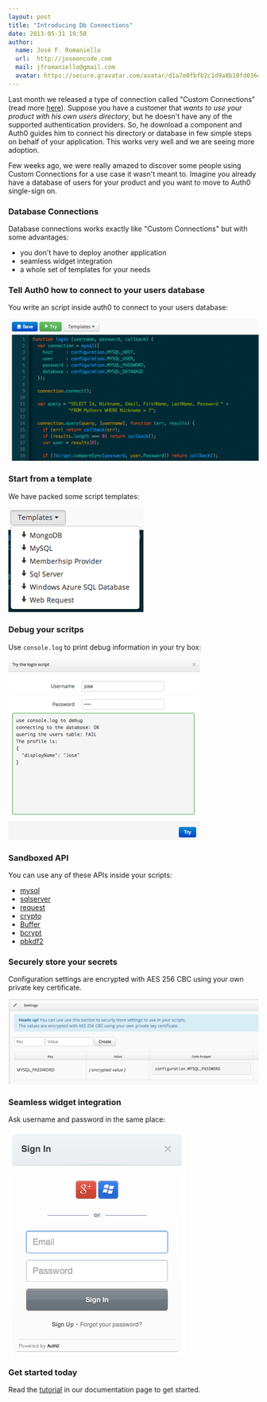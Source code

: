 ```yaml
---
layout: post
title: "Introducing Db Connections"
date: 2013-05-31 19:50
author: 
  name: José F. Romaniello
  url:  http://joseoncode.com
  mail: jfromaniello@gmail.com
  avatar: https://secure.gravatar.com/avatar/d1a7e0fbfb2c1d9a8b10fd03648da78f.png
---
```


Last month we released a type of connection called "Custom Connections" (read more [here](http://blog.auth0.com/2013/04/16/Custom-Authentication-With-Auth0/)). Suppose you have a customer that _wants to use your product with his own users directory_, but he doesn't have any of the supported authentication providers. So, he download a component and Auth0 guides him to connect his directory or database in few simple steps on behalf of your application. This works very well and we are seeing more adoption. 

Few weeks ago, we were really amazed to discover some people using Custom Connections for a use case it wasn't meant to. Imagine you already have a database of users for your product and you want to move to Auth0 single-sign on.

### Database Connections

Database connections works exactly like "Custom Connections" but with some advantages:

-   you don't have to deploy another application
-   seamless widget integration 
-   a whole set of templates for your needs

### Tell Auth0 how to connect to your users database

You write an script inside auth0 to connect to your users database:

![](/img/db-connections-01.png)

### Start from a template

We have packed some script templates:

![](/img/db-connections-02.png)

### Debug your scritps

Use `console.log` to print debug information in your try box:

![](/img/db-connections-03.png)

### Sandboxed API

You can use any of these APIs inside your scripts:

-  [mysql](https://github.com/felixge/node-mysql)
-  [sqlserver](https://github.com/pekim/tedious)
-  [request](https://github.com/mikeal/request)
-  [crypto](http://nodejs.org/api/crypto.html)
-  [Buffer](http://nodejs.org/api/buffer.html)
-  [bcrypt](https://github.com/ncb000gt/node.bcrypt.js/)
-  [pbkdf2](https://github.com/davidmurdoch/easy-pbkdf2)

### Securely store your secrets

Configuration settings are encrypted with AES 256 CBC using your own private key certificate. 

![](/img/db-connections-04.png)

### Seamless widget integration

Ask username and password in the same place:

![](/img/db-connections-05.png)

### Get started today

Read the [tutorial](http://docs.auth0.com/) in our documentation page to get started.

